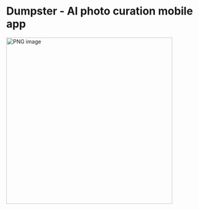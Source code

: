 # Dumpster - AI photo curation mobile app
<img width="440" alt="PNG image" src="https://github.com/user-attachments/assets/27fdfc44-0aea-4e96-854e-6aef9b7fb01f">
